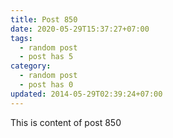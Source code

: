```yaml
---
title: Post 850
date: 2020-05-29T15:37:27+07:00
tags:
  - random post
  - post has 5
category:
  - random post
  - post has 0
updated: 2014-05-29T02:39:24+07:00
---
```

This is content of post 850